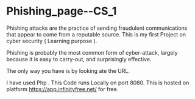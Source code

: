 # Phishing_page--CS_1
Phishing attacks are the practice of sending fraudulent communications that appear to come from a reputable source.
This is my first Project on cyber security ( Learning purpose ).

Phishing is probably the most common form of cyber-attack, largely because it is easy to carry-out, and surprisingly effective.

The only way you have is by looking ate the URL.

I have used Php . This Code runs Locally on port 8080.
This  is hosted on platform https://app.infinityfree.net/ for free.



